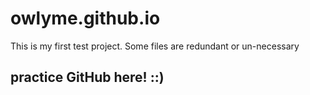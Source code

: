 # owlyme.github.io
This is my first test project. Some files are redundant or un-necessary

## practice GitHub here! ::)
